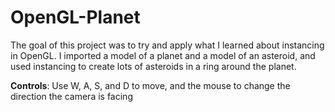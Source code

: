 # OpenGL-Planet

The goal of this project was to try and apply what I learned about instancing in OpenGL. I imported a model of a planet and a model of an asteroid, and used instancing to create lots of asteroids in a ring around the planet.

  **Controls**: Use W, A, S, and D to move, and the mouse to change the direction the camera is facing
